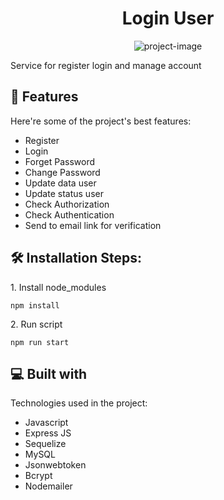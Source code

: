<h1 align="center" id="title">Login User</h1>

<p align="center"><img src="https://socialify.git.ci/hansyahridho07/login-user/image?description=1&amp;forks=1&amp;issues=1&amp;language=1&amp;name=1&amp;owner=1&amp;pulls=1&amp;stargazers=1&amp;theme=Light" alt="project-image"></p>

<p id="description">Service for register login and manage account</p>

  
  
<h2>🧐 Features</h2>

Here're some of the project's best features:

*   Register
*   Login
*   Forget Password
*   Change Password
*   Update data user
*   Update status user
*   Check Authorization
*   Check Authentication
*   Send to email link for verification

<h2>🛠️ Installation Steps:</h2>

<p>1. Install node_modules</p>

```
npm install
```

<p>2. Run script</p>

```
npm run start
```

  
  
<h2>💻 Built with</h2>

Technologies used in the project:

*   Javascript
*   Express JS
*   Sequelize
*   MySQL
*   Jsonwebtoken
*   Bcrypt
*   Nodemailer